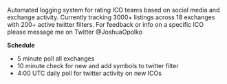 Automated logging system for rating ICO teams based on social media and exchange activity.
Currently tracking 3000+ listings across 18 exchanges with 200+ active twitter filters. For feedback or info on a specific ICO please message me on Twitter @JoshuaOpolko

**Schedule**

* 5 minute poll all exchanges
* 10 minute check for new and add symbols to twitter filter
* 4:00 UTC daily poll for twitter activity on new ICOs
